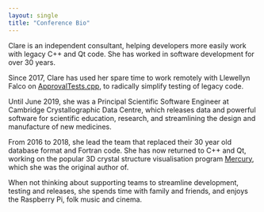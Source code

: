 ```yaml
---
layout: single
title: "Conference Bio"
---
```


Clare is an independent consultant, helping developers more easily work with legacy C++ and Qt code. She has worked in software development for over 30 years. 

Since 2017, Clare has used her spare time to work remotely with Llewellyn Falco on [ApprovalTests.cpp](https://github.com/approvals/ApprovalTests.cpp), to radically simplify testing of legacy code.

Until June 2019, she was a Principal Scientific Software Engineer at Cambridge Crystallographic Data Centre, which releases data and powerful software for scientific education, research, and streamlining the design and manufacture of new medicines.

From 2016 to 2018, she lead the team that replaced their 30 year old database format and Fortran code. She has now returned to C++ and Qt, working on the popular 3D crystal structure visualisation program [Mercury](https://www.ccdc.cam.ac.uk/mercury/), which she was the original author of.

When not thinking about supporting teams to streamline development, testing and releases, she spends time with family and friends, and enjoys the Raspberry Pi, folk music and cinema.
